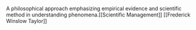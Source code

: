 A philosophical approach emphasizing empirical evidence and scientific method in understanding phenomena.[[Scientific Management]]
[[Frederick Winslow Taylor]]
